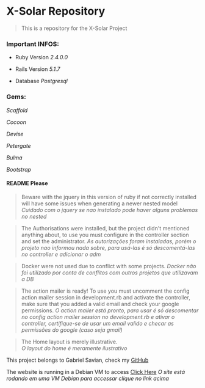 # X-Solar Repository

>This is a repository for the X-Solar Project

### Important INFOS: 

* Ruby Version 
_2.4.0.0_ 

* Rails Version 
_5.1.7_

* Database 
_Postgresql_

### Gems: 

_Scaffold_ 

_Cocoon_ 

_Devise_ 

_Petergate_ 

_Bulma_ 

_Bootstrap_ 


#### README Please

> Beware with the jquery in this version of ruby if not correctly installed will have some issues when generating a newer nested model
_Cuidado com o jquery se nao instalado pode haver alguns problemas no nested_

> The Authorisations were installed, but the project didn't mentioned anything about, to use you must configure in the controller section and set the administrator.
_As autorizações foram instaladas, porém o projeto nao informou nada sobre, para usá-las é só descomentá-las no controller e adicionar o adm_

> Docker were not used due to conflict with some projects.
_Docker não foi utilizado por conta de conflitos com outros projetos que utilizavam a DB_

> The action mailer is ready! To use you must uncomment the config action mailer session in development.rb and activate the controller, make sure that you added a valid email and check your google permissions.
_O action mailer está pronto, para usar é só descomentar no config action mailer session no development.rb e ativar o controller, certifique-se de usar um email valido e checar as permissões do google (caso seja gmail)_

> The Home layout is merely illustrative.  
_O layout do home é meramente ilustrativo_

This project belongs to Gabriel Savian, check my [GitHub](https://github.com/gabrielsaviank)

The website is running in a Debian VM to access [Click Here](http://179.124.144.24:3000/wilkommen) 
_O site está rodando em uma VM Debian para accessar clique no link acima_

